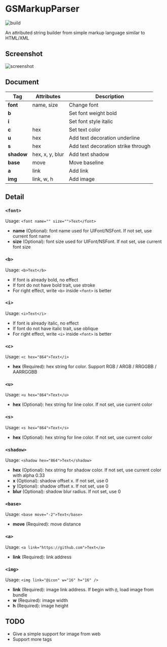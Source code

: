 # GSMarkupParser

![build](https://travis-ci.org/geansea/GSMarkupParser.svg?branch=master)

An attributed string builder from simple markup language similar to HTML/XML

## Screenshot

![screenshot](https://github.com/geansea/GSMarkupParser/tree/master/GSMarkupParser/screenshot.png)

## Document

Tag        | Attributes      | Description
---------- | --------------- | ----------------------------------
**font**   | name, size      | Change font
**b**      |                 | Set font weight bold
**i**      |                 | Set font style italic
**c**      | hex             | Set text color
**u**      | hex             | Add text decoration underline
**s**      | hex             | Add text decoration strike through
**shadow** | hex, x, y, blur | Add text shadow
**base**   | move            | Move baseline
**a**      | link            | Add link
**img**    | link, w, h      | Add image

## Detail

### `<font>`

Usage: `<font name="" size="">Text</font>`

* **name** (Optional): font name used for UIFont/NSFont. If not set, use current font name
* **size** (Optional): font size used for UIFont/NSFont. If not set, use current font size

### `<b>`

Usage: `<b>Text</b>`

* If font is already bold, no effect
* If font do not have bold trait, use stroke
* For right effect, write `<b>` inside `<font>` is better

### `<i>`

Usage: `<i>Text</i>`

* If font is already italic, no effect
* If font do not have italic trait, use oblique
* For right effect, write `<i>` inside `<font>` is better

### `<c>`

Usage: `<c hex="864">Text</i>`

* **hex** (Required): hex string for color. Support RGB / ARGB / RRGGBB / AARRGGBB

### `<u>`

Usage: `<u hex="864">Text</u>`

* **hex** (Optional): hex string for line color. If not set, use current color

### `<s>`

Usage: `<s hex="864">Text</s>`

* **hex** (Optional): hex string for line color. If not set, use current color

### `<shadow>`

Usage: `<shadow hex="864">Text</shadow>`

* **hex** (Optional): hex string for shadow color. If not set, use current color with alpha 0.33
* **x** (Optional): shadow offset x. If not set, use 0
* **y** (Optional): shadow offset x. If not set, use 0
* **blur** (Optional): shadow blur radius. If not set, use 0

### `<base>`

Usage: `<base move="-2">Text</base>`

* **move** (Required): move distance

### `<a>`

Usage: `<a link="https://github.com">Text</a>`

* **link** (Required): link address

### `<img>`

Usage: `<img link="@icon" w="16" h="16" />`

* **link** (Required): image link address. If begin with `@`, load image from bundle
* **w** (Required): image width
* **h** (Required): image height

## TODO

* Give a simple support for image from web
* Support more tags
